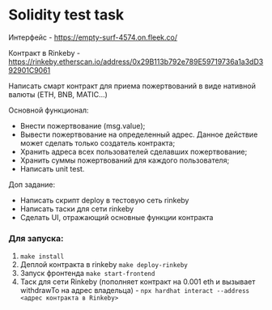 # Solidity test task

Интерфейс - https://empty-surf-4574.on.fleek.co/

Контракт в Rinkeby - https://rinkeby.etherscan.io/address/0x29B113b792e789E59719736a1a3dD392901C9061

Написать смарт контракт для приема пожертвований в виде нативной валюты (ETH, BNB, MATIC...)

Основной функционал:  
- Внести пожертвование (msg.value);
- Вывести пожертвование на определенный адрес. Данное действие может сделать только создатель контракта;
- Хранить адреса всех пользователей сделавших пожертвование;
- Хранить суммы пожертвований для каждого пользователя;
- Написать unit test.

Доп задание:  
- Написать скрипт deploy в тестовую сеть rinkeby
- Написать таски для сети rinkeby
- Сделать UI, отражающий основные функции контракта

### Для запуска:
1. `make install`
2. Деплой контракта в rinkeby `make deploy-rinkeby`
3. Запуск фронтенда `make start-frontend`
4. Таск для сети Rinkeby (пополняет контракт на 0.001 eth и вызывает withdrawTo на адрес владельца) - `npx hardhat interact --address <адрес контракта в Rinkeby>`